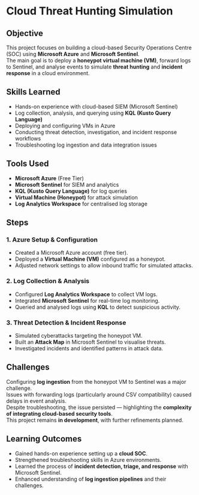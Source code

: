 # Cloud Threat Hunting Simulation

## Objective
This project focuses on building a cloud-based Security Operations Centre (SOC) using **Microsoft Azure** and **Microsoft Sentinel**.  
The main goal is to deploy a **honeypot virtual machine (VM)**, forward logs to Sentinel, and analyse events to simulate **threat hunting** and **incident response** in a cloud environment.

## Skills Learned
- Hands-on experience with cloud-based SIEM (Microsoft Sentinel)  
- Log collection, analysis, and querying using **KQL (Kusto Query Language)**  
- Deploying and configuring VMs in Azure  
- Conducting threat detection, investigation, and incident response workflows  
- Troubleshooting log ingestion and data integration issues  

## Tools Used
- **Microsoft Azure** (Free Tier)  
- **Microsoft Sentinel** for SIEM and analytics  
- **KQL (Kusto Query Language)** for log queries  
- **Virtual Machine (Honeypot)** for attack simulation  
- **Log Analytics Workspace** for centralised log storage  

## Steps

### 1. Azure Setup & Configuration
- Created a Microsoft Azure account (free tier).  
- Deployed a **Virtual Machine (VM)** configured as a honeypot.  
- Adjusted network settings to allow inbound traffic for simulated attacks.  

### 2. Log Collection & Analysis
- Configured **Log Analytics Workspace** to collect VM logs.  
- Integrated **Microsoft Sentinel** for real-time log monitoring.  
- Queried and analysed logs using **KQL** to detect suspicious activity.  

### 3. Threat Detection & Incident Response
- Simulated cyberattacks targeting the honeypot VM.  
- Built an **Attack Map** in Microsoft Sentinel to visualise threats.  
- Investigated incidents and identified patterns in attack data.  

## Challenges
Configuring **log ingestion** from the honeypot VM to Sentinel was a major challenge.  
Issues with forwarding logs (particularly around CSV compatibility) caused delays in event analysis.  
Despite troubleshooting, the issue persisted — highlighting the **complexity of integrating cloud-based security tools**.  
This project remains **in development**, with further refinements planned.  

## Learning Outcomes
- Gained hands-on experience setting up a **cloud SOC**.  
- Strengthened troubleshooting skills in Azure environments.  
- Learned the process of **incident detection, triage, and response** with Microsoft Sentinel.  
- Enhanced understanding of **log ingestion pipelines** and their challenges.  
